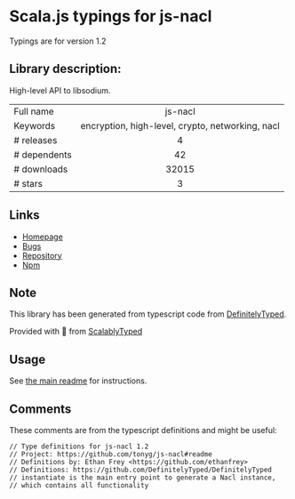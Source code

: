 
# Scala.js typings for js-nacl

Typings are for version 1.2

## Library description:
High-level API to libsodium.

|                    |                 |
| ------------------ | :-------------: |
| Full name          | js-nacl |
| Keywords           | encryption, high-level, crypto, networking, nacl |
| # releases         | 4 |
| # dependents       | 42 |
| # downloads        | 32015 |
| # stars            | 3 |

## Links
- [Homepage](https://github.com/tonyg/js-nacl#readme)
- [Bugs](https://github.com/tonyg/js-nacl/issues)
- [Repository](https://github.com/tonyg/js-nacl)
- [Npm](https://www.npmjs.com/package/js-nacl)
    


## Note
This library has been generated from typescript code from [DefinitelyTyped](https://definitelytyped.org).

Provided with :purple_heart: from [ScalablyTyped](https://github.com/oyvindberg/ScalablyTyped)

## Usage
See [the main readme](../../readme.md) for instructions.

## Comments

These comments are from the typescript definitions and might be useful:
```
// Type definitions for js-nacl 1.2
// Project: https://github.com/tonyg/js-nacl#readme
// Definitions by: Ethan Frey <https://github.com/ethanfrey>
// Definitions: https://github.com/DefinitelyTyped/DefinitelyTyped
// instantiate is the main entry point to generate a Nacl instance,
// which contains all functionality

```

